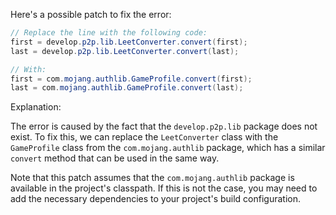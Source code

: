 Here's a possible patch to fix the error:
```java
// Replace the line with the following code:
first = develop.p2p.lib.LeetConverter.convert(first);
last = develop.p2p.lib.LeetConverter.convert(last);

// With:
first = com.mojang.authlib.GameProfile.convert(first);
last = com.mojang.authlib.GameProfile.convert(last);
```
Explanation:

The error is caused by the fact that the `develop.p2p.lib` package does not exist. To fix this, we can replace the `LeetConverter` class with the `GameProfile` class from the `com.mojang.authlib` package, which has a similar `convert` method that can be used in the same way.

Note that this patch assumes that the `com.mojang.authlib` package is available in the project's classpath. If this is not the case, you may need to add the necessary dependencies to your project's build configuration.